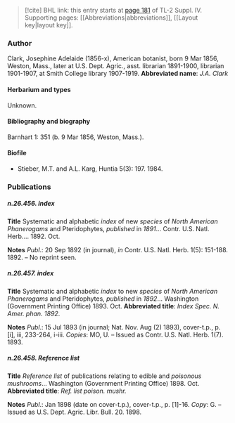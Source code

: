 > [!cite] BHL link: this entry starts at [page 181](https://www.biodiversitylibrary.org/page/33265858) of TL-2 Suppl. IV.
> Supporting pages: [[Abbreviations|abbreviations]], [[Layout key|layout key]].

### Author

Clark, Josephine Adelaide (1856-x), American botanist, born 9 Mar 1856, Weston, Mass., later at U.S. Dept. Agric., asst. librarian 1891-1900, librarian 1901-1907, at Smith College library 1907-1919. 
**Abbreviated name**: *J.A. Clark*

#### Herbarium and types

Unknown.

#### Bibliography and biography

Barnhart 1: 351 (b. 9 Mar 1856, Weston, Mass.).

#### Biofile

- Stieber, M.T. and A.L. Karg, Huntia 5(3): 197. 1984.

### Publications

##### n.26.456. index

**Title**
Systematic and alphabetic *index* of new *species* of *North American Phanerogams* and Pteridophytes, *published* in *1891*... Contr. U.S. Natl. Herb.... 1892. Oct.

**Notes**
*Publ*.: 20 Sep 1892 (in journal), *in* Contr. U.S. Natl. Herb. 1(5): 151-188. 1892. – No reprint seen.

##### n.26.457. index

**Title**
Systematic and alphabetic *index* to new *species* of *North American Phanerogams* and Pteridophytes, *published* in *1892*... Washington (Government Printing Office) 1893. Oct.
**Abbreviated title**: *Index Spec. N. Amer. phan. 1892*.

**Notes**
*Publ*.: 15 Jul 1893 (in journal; Nat. Nov. Aug (2) 1893), cover-t.p., p. \[i\], iii, 233-264, i-iii.
*Copies*: MO, U. – Issued as Contr. U.S. Natl. Herb. 1(7). 1893.

##### n.26.458. Reference list

**Title**
*Reference list* of publications relating to edible and *poisonous mushrooms*... Washington (Government Printing Office) 1898. Oct.
**Abbreviated title**: *Ref. list poison. mushr.*

**Notes**
*Publ*.: Jan 1898 (date on cover-t.p.), cover-t.p., p. \[1\]-16. *Copy*: G. – Issued as U.S. Dept. Agric. Libr. Bull. 20. 1898.


